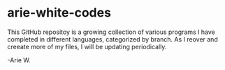 # arie-white-codes

This GitHub repositoy is a growing collection of various programs I have completed in different languages, categorized by branch. As I reover and creeate more of my files, I will be updating periodically. 

-Arie W. 
